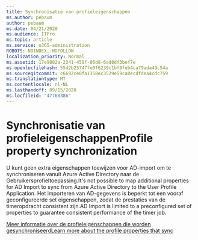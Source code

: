 ```yaml
---
title: Synchronisatie van profieleigenschappen
ms.author: pebaum
author: pebaum
ms.date: 04/21/2020
ms.audience: ITPro
ms.topic: article
ms.service: o365-administration
ROBOTS: NOINDEX, NOFOLLOW
localization_priority: Normal
ms.assetid: 17e9882a-2341-459f-86d8-6ad8df3bef7e
ms.openlocfilehash: 55d2b25747fe0f6239c1bf9feb4ca79ada49c54a
ms.sourcegitcommit: c6692ce0fa1358ec3529e59ca0ecdfdea4cdc759
ms.translationtype: MT
ms.contentlocale: nl-NL
ms.lasthandoff: 09/15/2020
ms.locfileid: "47768386"
---
```

# <a name="profile-property-synchronization"></a><span data-ttu-id="008e3-102">Synchronisatie van profieleigenschappen</span><span class="sxs-lookup"><span data-stu-id="008e3-102">Profile property synchronization</span></span>

<span data-ttu-id="008e3-103">U kunt geen extra eigenschappen toewijzen voor AD-import om te synchroniseren vanuit Azure Active Directory naar de Gebruikersprofieltoepassing.</span><span class="sxs-lookup"><span data-stu-id="008e3-103">It's not possible to map additional properties for AD Import to sync from Azure Active Directory to the User Profile Application.</span></span> <span data-ttu-id="008e3-104">Het importeren van AD-gegevens is beperkt tot een vooraf geconfigureerde set eigenschappen, zodat de prestaties van de timeropdracht consistent zijn.</span><span class="sxs-lookup"><span data-stu-id="008e3-104">AD Import is limited to a preconfigured set of properties to guarantee consistent performance of the timer job.</span></span>
  
[<span data-ttu-id="008e3-105">Meer informatie over de profieleigenschappen die worden gesynchroniseerd</span><span class="sxs-lookup"><span data-stu-id="008e3-105">Learn more about the profile properties that sync</span></span>](https://go.microsoft.com/fwlink/?linkid=875671)
  


